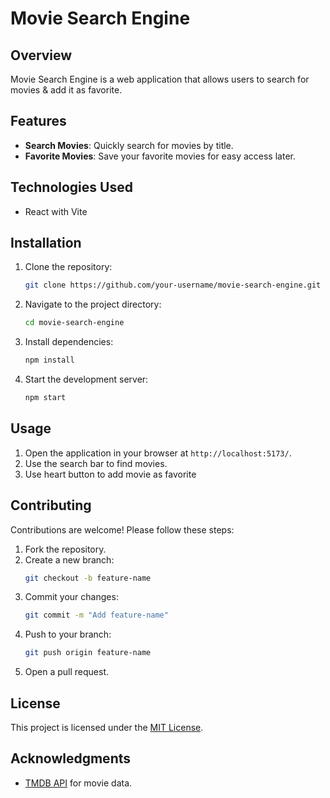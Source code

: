 # Movie Search Engine

## Overview

Movie Search Engine is a web application that allows users to search for movies & add it as favorite.

## Features

- **Search Movies**: Quickly search for movies by title.
- **Favorite Movies**: Save your favorite movies for easy access later.

## Technologies Used

- React with Vite

## Installation

1. Clone the repository:
   ```bash
   git clone https://github.com/your-username/movie-search-engine.git
   ```
2. Navigate to the project directory:
   ```bash
   cd movie-search-engine
   ```
3. Install dependencies:
   ```bash
   npm install
   ```
4. Start the development server:
   ```bash
   npm start
   ```

## Usage

1. Open the application in your browser at `http://localhost:5173/`.
2. Use the search bar to find movies.
3. Use heart button to add movie as favorite

## Contributing

Contributions are welcome! Please follow these steps:

1. Fork the repository.
2. Create a new branch:
   ```bash
   git checkout -b feature-name
   ```
3. Commit your changes:
   ```bash
   git commit -m "Add feature-name"
   ```
4. Push to your branch:
   ```bash
   git push origin feature-name
   ```
5. Open a pull request.

## License

This project is licensed under the [MIT License](LICENSE).

## Acknowledgments

- [TMDB API](https://www.themoviedb.org/) for movie data.
